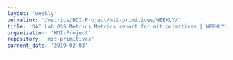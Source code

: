 ```yaml
---
layout: 'weekly'
permalink: '/metrics/HDI-Project/mit-primitives/WEEKLY/'
title: 'DAI Lab OSS Metrics Metrics report for mit-primitives | WEEKLY-REPORT-2019-02-03'
organization: 'HDI-Project'
repository: 'mit-primitives'
current_date: '2019-02-03'
---
```

